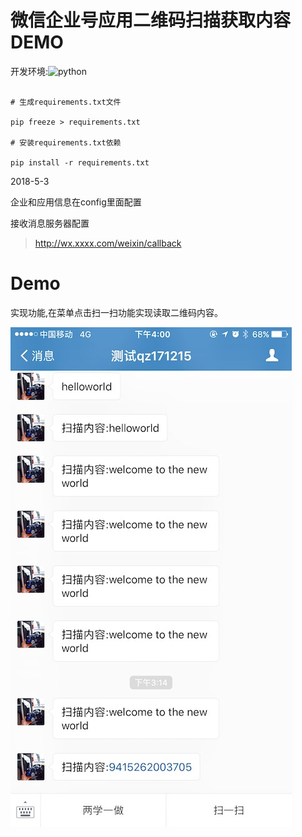
# 微信企业号应用二维码扫描获取内容DEMO

开发环境:![python](https://img.shields.io/badge/python-3.6-ff69b4.svg)

```

# 生成requirements.txt文件

pip freeze > requirements.txt

# 安装requirements.txt依赖

pip install -r requirements.txt 

```

2018-5-3

企业和应用信息在config里面配置

接收消息服务器配置

> http://wx.xxxx.com/weixin/callback

# Demo

实现功能,在菜单点击扫一扫功能实现读取二维码内容。

![image](demo.jpg)


